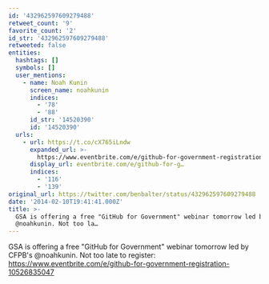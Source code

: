 ```yaml
---
id: '432962597609279488'
retweet_count: '9'
favorite_count: '2'
id_str: '432962597609279488'
retweeted: false
entities:
  hashtags: []
  symbols: []
  user_mentions:
    - name: Noah Kunin
      screen_name: noahkunin
      indices:
        - '78'
        - '88'
      id_str: '14520390'
      id: '14520390'
  urls:
    - url: https://t.co/cX765iLndw
      expanded_url: >-
        https://www.eventbrite.com/e/github-for-government-registration-10526835047
      display_url: eventbrite.com/e/github-for-g…
      indices:
        - '116'
        - '139'
original_url: https://twitter.com/benbalter/status/432962597609279488
date: '2014-02-10T19:41:41.000Z'
title: >-
  GSA is offering a free "GitHub for Government" webinar tomorrow led by CFPB's
  @noahkunin. Not too la…
---
```


GSA is offering a free "GitHub for Government" webinar tomorrow led by CFPB's @noahkunin. Not too late to register: https://www.eventbrite.com/e/github-for-government-registration-10526835047